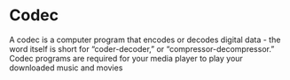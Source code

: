 # Codec
A codec is a computer program that encodes or decodes digital data - the word itself is short for “coder-decoder,” or “compressor-decompressor.” Codec programs are required for your media player to play your downloaded music and movies
